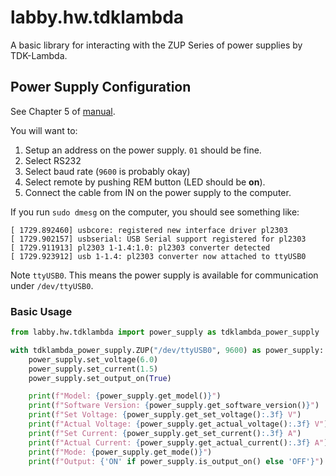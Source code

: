 # labby.hw.tdklambda

A basic library for interacting with the ZUP Series of power supplies by
TDK-Lambda.

## Power Supply Configuration

See Chapter 5 of [manual](https://www.emea.lambda.tdk.com/de/KB/ZUP-User-Manual.pdf).

You will want to:

1. Setup an address on the power supply. `01` should be fine.
2. Select RS232
3. Select baud rate (`9600` is probably okay)
4. Select remote by pushing REM button (LED should be **on**).
5. Connect the cable from IN on the power supply to the computer.

If you run `sudo dmesg` on the computer, you should see something like:

```
[ 1729.892460] usbcore: registered new interface driver pl2303
[ 1729.902157] usbserial: USB Serial support registered for pl2303
[ 1729.911913] pl2303 1-1.4:1.0: pl2303 converter detected
[ 1729.923912] usb 1-1.4: pl2303 converter now attached to ttyUSB0
```

Note `ttyUSB0`. This means the power supply is available for communication under
`/dev/ttyUSB0`.

### Basic Usage

```python
from labby.hw.tdklambda import power_supply as tdklambda_power_supply

with tdklambda_power_supply.ZUP("/dev/ttyUSB0", 9600) as power_supply:
    power_supply.set_voltage(6.0)
    power_supply.set_current(1.5)
    power_supply.set_output_on(True)

    print(f"Model: {power_supply.get_model()}")
    print(f"Software Version: {power_supply.get_software_version()}")
    print(f"Set Voltage: {power_supply.get_set_voltage():.3f} V")
    print(f"Actual Voltage: {power_supply.get_actual_voltage():.3f} V")
    print(f"Set Current: {power_supply.get_set_current():.3f} A")
    print(f"Actual Current: {power_supply.get_actual_current():.3f} A")
    print(f"Mode: {power_supply.get_mode()}")
    print(f"Output: {'ON' if power_supply.is_output_on() else 'OFF'}")
```

